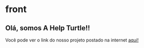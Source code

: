 # front
## Olá, somos A Help Turtle!!
Você pode ver o link do nosso projeto postado na internet <a href="https://fiapinhos-corporation.github.io/front/">aqui!</a>
